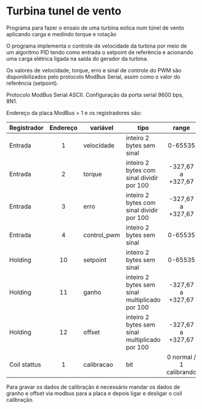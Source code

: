 # Turbina tunel de vento
Programa para fazer o ensaio de uma turbina eolica num túnel de vento aplicando carga e medindo torque e rotação

O programa implementa o controle de velocidade da turbina por meio de um algoritmo PID tendo como entrada o setpoint de referência e acionando uma carga elétrica ligada na saída do gerador da turbina.

Os valores de velocidade, torque, erro e sinal de controle do PWM são disponibilizados pelo protocolo ModBus Serial, assim como o valor do referência (setpoint).

Protocolo ModBus Serial ASCII. 
Configuração da porta serial 9600 bps, 8N1.

Endereço da placa ModBus = 1 e os registradores são:

| Registrador | Endereço | variável| tipo | range |
|---|:---:|---|---|:---:|
| Entrada | 1 | velocidade | inteiro 2 bytes sem sinal | 0-65535 |
| Entrada | 2 | torque | inteiro 2 bytes com sinal dividir por 100 | -327,67 a +327,67 |
| Entrada | 3 | erro   | inteiro 2 bytes com sinal dividir por 100 | -327,67 a +327,67 |
| Entrada | 4 | control_pwm | inteiro 2 bytes sem sinal |0-65535 |
| Holding | 10 | setpoint   | inteiro 2 bytes sem sinal |0-65535 |
| Holding | 11 | ganho      | inteiro 2 bytes sem sinal multiplicado por 100 |-327,67 a +327,67 |
| Holding | 12 | offset     | inteiro 2 bytes sem sinal multiplicado por 100|-327,67 a +327,67 |
| Coil stattus | 1 | calibracao | bit | 0 normal / 1 calibrando |

Para gravar os dados de calibração é necessário mandar os dados de granho e offset via modbus para a placa e depois ligar e desligar o coil calibração.


